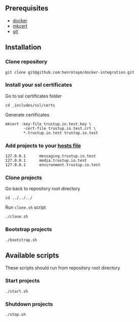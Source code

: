 ## Prerequisites

- [docker](https://docs.docker.com/get-docker/)
- [mkcert](https://github.com/FiloSottile/mkcert)
- [git](https://git-scm.com/book/en/v2/Getting-Started-Installing-Git)

## Installation

### Clone repository

```
git clone git@github.com:henrotaym/docker-integration.git
```

### Install your ssl certificates

Go to ssl certificates folder

```
cd _includes/ssl/certs
```

Generate certificates

```
mkcert -key-file trustup.io.test.key \
        -cert-file trustup.io.test.crt \
        *.trustup.io.test trustup.io.test
```

### Add projects to your [hosts file](https://docs.rackspace.com/support/how-to/modify-your-hosts-file)

```
127.0.0.1      messaging.trustup.io.test
127.0.0.1      media.trustup.io.test
127.0.0.1      environment.trustup.io.test
```

### Clone projects

Go back to repository root directory

```
cd ../../../
```

Run `clone.sh` script

```
./clone.sh
```

### Bootstrap projects

```
./bootstrap.sh
```

## Available scripts

These scripts should run from repository root directory

### Start projects

```
./start.sh
```

### Shutdown projects

```
./stop.sh
```
